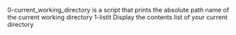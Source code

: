 0-current_working_directory is a script that prints the absolute path name of the current working directory
1-listit Display the contents list of your current directory
